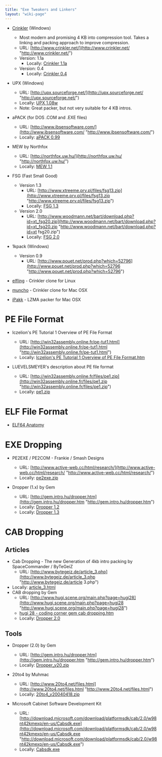 ```yaml
---
title: "Exe Tweakers and Linkers"
layout: "wiki-page"
---
```


*   [Crinkler](crinkler) (Windows)
    *   Most modern and promising 4 KB into compression tool. Takes a linking and packing approach to improve compression.
    *   URL: [http://www.crinkler.net/](http://www.crinkler.net/ "http://www.crinkler.net/")
    *   Version: 1.1a
        *   Locally: [Crinkler 1.1a](ftp://ftp.untergrund.net/users/in4kadmin/files/crinkler11a.zip "ftp://ftp.untergrund.net/users/in4kadmin/files/crinkler11a.zip")
    *   Version: 0.4
        *   Locally: [Crinkler 0.4](http://in4k.untergrund.net/packers%20droppers%20etc/crinkler04.zip "http://in4k.untergrund.net/packers droppers etc/crinkler04.zip")

*   UPX (Windows)
    *   URL: [http://upx.sourceforge.net/](http://upx.sourceforge.net/ "http://upx.sourceforge.net/")
    *   Locally: [UPX 1.08w](http://in4k.untergrund.net/packers%20droppers%20etc/upx108w.zip "http://in4k.untergrund.net/packers droppers etc/upx108w.zip")
    *   Note: Great packer, but not very suitable for 4 KB intros.

*   aPACK (for DOS .COM and .EXE files)
    *   URL: [http://www.ibsensoftware.com/](http://www.ibsensoftware.com/ "http://www.ibsensoftware.com/")
    *   Locally: [aPACK 0.99](http://in4k.untergrund.net/packers%20droppers%20etc/apack099.zip "http://in4k.untergrund.net/packers droppers etc/apack099.zip")

*   MEW by Northfox
    *   URL: [http://northfox.uw.hu/](http://northfox.uw.hu/ "http://northfox.uw.hu/")
    *   Locally: [MEW 1.1](http://in4k.untergrund.net/packers%20droppers%20etc/mew11.zip "http://in4k.untergrund.net/packers droppers etc/mew11.zip")

*   FSG (Fast Small Good)
    *   Version 1.3
        *   URL: [http://www.xtreeme.prv.pl/files/fsg13.zip](http://www.xtreeme.prv.pl/files/fsg13.zip "http://www.xtreeme.prv.pl/files/fsg13.zip")
        *   Locally: [FSG 1.3](http://in4k.untergrund.net/packers%20droppers%20etc/fsg13.zip "http://in4k.untergrund.net/packers droppers etc/fsg13.zip")
    *   Version 2.0
        *   URL: [http://www.woodmann.net/bart/download.php?id=xt_fsg20.zip](http://www.woodmann.net/bart/download.php?id=xt_fsg20.zip "http://www.woodmann.net/bart/download.php?id=xt fsg20.zip")
        *   Locally: [FSG 2.0](http://in4k.untergrund.net/packers%20droppers%20etc/xt_fsg20.zip "http://in4k.untergrund.net/packers droppers etc/xt fsg20.zip")

*   1kpack (Windows)
    *   Version 0.9
        *   URL: [http://www.pouet.net/prod.php?which=52796](http://www.pouet.net/prod.php?which=52796 "http://www.pouet.net/prod.php?which=52796")

* [elfling](http://www.pouet.net/prod.php?which=64325) - Crinkler clone for Linux

* [muncho](http://www.pouet.net/prod.php?which=51324) - Crinkler clone for Mac OSX

* [iPakk](http://www.pouet.net/prod.php?which=29185) - LZMA packer for Mac OSX

# PE File Format

*   Iczelion's PE Tutorial 1 Overview of PE File Format
    *   URL: [http://win32assembly.online.fr/pe-tut1.html](http://win32assembly.online.fr/pe-tut1.html "http://win32assembly.online.fr/pe-tut1.html")
    *   Locally: [Iczelion's PE Tutorial 1 Overview of PE File Format.htm](http://in4k.untergrund.net/various%20web%20articles/Iczelion_s_PE_Tutorial_1_Overview_of_PE_File_Format.htm "http://in4k.untergrund.net/various web articles/Iczelion s PE Tutorial 1 Overview of PE File Format.htm")

*   LUEVELSMEYER's description about PE file format
    *   URL: [http://win32assembly.online.fr/files/pe1.zip](http://win32assembly.online.fr/files/pe1.zip "http://win32assembly.online.fr/files/pe1.zip")
    *   Locally: [pe1.zip](http://in4k.untergrund.net/various%20web%20articles/pe1.zip "http://in4k.untergrund.net/various web articles/pe1.zip")

# ELF File Format

*   [ELF64 Anatomy](/index.php?title=ELF64_Anatomy "ELF64 Anatomy")

# EXE Dropping

*   PE2EXE / PE2COM - Frankie / Smash Designs
    *   URL: [http://www.active-web.cc/html/research/](http://www.active-web.cc/html/research/ "http://www.active-web.cc/html/research/")
    *   Locally: [pe2exe.zip](http://in4k.untergrund.net/packers%20droppers%20etc/pe2exe.zip "http://in4k.untergrund.net/packers droppers etc/pe2exe.zip")

*   Dropper (1.x) by Gem
    *   URL: [http://gem.intro.hu/dropper.htm](http://gem.intro.hu/dropper.htm "http://gem.intro.hu/dropper.htm")
    *   Locally: [Dropper 1.2](http://in4k.untergrund.net/packers%20droppers%20etc/Dropper_v12.zip "http://in4k.untergrund.net/packers droppers etc/Dropper v12.zip")
    *   Locally: [Dropper 1.3](http://in4k.untergrund.net/packers%20droppers%20etc/Dropper_v13.zip "http://in4k.untergrund.net/packers droppers etc/Dropper v13.zip")

# CAB Dropping

## Articles

*   Cab Dropping - The new Generation of 4kb intro packing by SpaceCommander / ByTeGeiZ
    *   URL: [http://www.bytegeiz.de/article_3.php](http://www.bytegeiz.de/article_3.php "http://www.bytegeiz.de/article 3.php")
*   Locally: [article_3.html](http://in4k.untergrund.net/various%20web%20articles/article_3.html "http://in4k.untergrund.net/various web articles/article 3.html")
*   CAB dropping by Gem
    *   URL: [http://www.hugi.scene.org/main.php?page=hugi28](http://www.hugi.scene.org/main.php?page=hugi28 "http://www.hugi.scene.org/main.php?page=hugi28")
    *   [hugi 28 - coding corner gem cab dropping.htm](http://in4k.untergrund.net/html_articles/hugi%2028%20-%20coding%20corner%20gem%20cab%20dropping.htm "http://in4k.untergrund.net/html articles/hugi 28 - coding corner gem cab dropping.htm")
    *   Locally: [Dropper 2.0](http://in4k.untergrund.net/packers%20droppers%20etc/Dropper_v20.zip "http://in4k.untergrund.net/packers droppers etc/Dropper v20.zip")

## Tools

*   Dropper (2.0) by Gem
    *   URL: [http://gem.intro.hu/dropper.htm](http://gem.intro.hu/dropper.htm "http://gem.intro.hu/dropper.htm")
    *   Locally: [Dropper_v20.zip](http://in4k.untergrund.net/packers%20droppers%20etc/Dropper_v20.zip "http://in4k.untergrund.net/packers droppers etc/Dropper v20.zip")

*   20to4 by Muhmac
    *   URL: [http://www.20to4.net/files.html](http://www.20to4.net/files.html "http://www.20to4.net/files.html")
    *   Locally: [20to4_v20040418.zip](http://in4k.untergrund.net/packers%20droppers%20etc/20to4_v20040418.zip "http://in4k.untergrund.net/packers droppers etc/20to4 v20040418.zip")

*   Microsoft Cabinet Software Development Kit
    *   URL: [http://download.microsoft.com/download/platformsdk/cab/2.0/w98nt42kmexp/en-us/Cabsdk.exe](http://download.microsoft.com/download/platformsdk/cab/2.0/w98nt42kmexp/en-us/Cabsdk.exe "http://download.microsoft.com/download/platformsdk/cab/2.0/w98nt42kmexp/en-us/Cabsdk.exe")
    *   Locally: [Cabsdk.exe](http://in4k.untergrund.net/packers%20droppers%20etc/Cabsdk.exe "http://in4k.untergrund.net/packers droppers etc/Cabsdk.exe")
